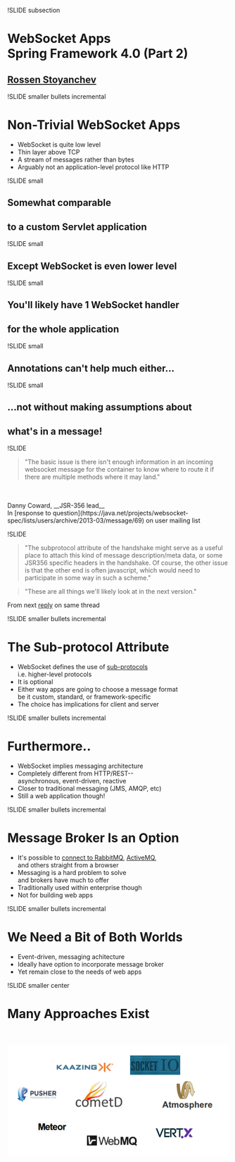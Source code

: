 !SLIDE subsection

# WebSocket Apps<br>Spring Framework 4.0 (Part 2)
## [Rossen Stoyanchev](https://twitter.com/rstoya05)

!SLIDE smaller bullets incremental
# Non-Trivial WebSocket Apps

* WebSocket is quite low level
* Thin layer above TCP
* A stream of messages rather than bytes
* Arguably not an application-level protocol like HTTP

!SLIDE small
## Somewhat comparable
## to a __custom Servlet__ application

!SLIDE small
## Except WebSocket is even lower level

!SLIDE small
## You'll likely have 1 WebSocket handler
## for the whole application

!SLIDE small
## Annotations can't help much either...

!SLIDE small
## ...not without making assumptions about 
## what's in a message!

!SLIDE

 <blockquote>"The basic issue is there isn't enough information in an incoming websocket message for the container to know where to route it if there are multiple methods where it may land."</blockquote>
<br><br>
Danny Coward, __JSR-356 lead__<br>In [response to question](https://java.net/projects/websocket-spec/lists/users/archive/2013-03/message/69) on user mailing list

!SLIDE

<blockquote>"The subprotocol attribute of the handshake might serve as a useful place to attach this kind of message description/meta data, or some JSR356 specific headers in the handshake. Of course, the other issue is that the other end is often javascript, which would need to participate in some way in such a scheme."</blockquote>

<blockquote>"These are all things we'll likely look at in the next version."</blockquote>

From next [reply](https://java.net/projects/websocket-spec/lists/users/archive/2013-03/message/72) on same thread

!SLIDE smaller bullets incremental
# The Sub-protocol Attribute

* WebSocket defines the use of [sub-protocols](http://tools.ietf.org/html/rfc6455#section-1.9)<br>i.e. higher-level protocols
* It is optional
* Either way apps are going to choose a message format<br>be it custom, standard, or framework-specific
* The choice has implications for client and server

!SLIDE smaller bullets incremental
# Furthermore..

* WebSocket implies messaging architecture
* Completely different from HTTP/REST--<br>asynchronous, event-driven, reactive
* Closer to traditional messaging (JMS, AMQP, etc)
* Still a web application though!

!SLIDE smaller bullets incremental
# Message Broker Is an Option

* It's possible to [connect to RabbitMQ](http://www.rabbitmq.com/blog/2012/05/14/introducing-rabbitmq-web-stomp/), [ActiveMQ](http://activemq.apache.org/stomp),<br>and others straight from a browser
* Messaging is a hard problem to solve<br>and brokers have much to offer
* Traditionally used within enterprise though
* Not for building web apps

!SLIDE smaller bullets incremental
# We Need a Bit of Both Worlds

* Event-driven, messaging achitecture
* Ideally have option to incorporate message broker
* Yet remain close to the needs of web apps

!SLIDE smaller center
# Many Approaches Exist
<br><br>
![Logos of projects](logos.png)









